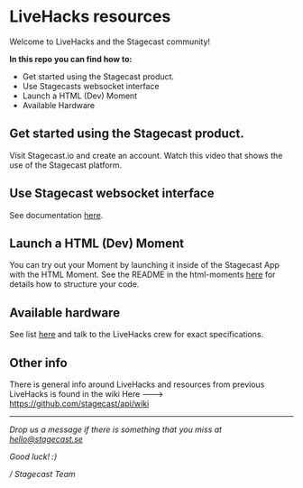 # LiveHacks resources
Welcome to LiveHacks and the Stagecast community!

**In this repo you can find how to:**

- Get started using the Stagecast product.
- Use Stagecasts websocket interface
- Launch a HTML (Dev) Moment
- Available Hardware

## Get started using the Stagecast product.
Visit Stagecast.io and create an account.
Watch this video that shows the use of the Stagecast platform.

## Use Stagecast websocket interface
See documentation [here](https://github.com/stagecast/LiveHacks-api/tree/master/websocket).

## Launch a HTML (Dev) Moment
You can try out your Moment by launching it inside of the Stagecast App with the HTML Moment.
See the README in the html-moments [here](https://github.com/stagecast/LiveHacks-api/tree/master/html-moments) for details how to structure your code.

## Available hardware
See list [here](https://github.com/stagecast/LiveHacks-api/wiki/Livehacks#Hardware-list) and talk to the LiveHacks crew for exact specifications.

## Other info
There is general info around LiveHacks and resources from previous LiveHacks is found in the wiki 
Here ---> https://github.com/stagecast/api/wiki
  
  
    
***


*Drop us a message if there is something that you miss at hello@stagecast.se*

*Good luck! :)*

*/ Stagecast Team*
